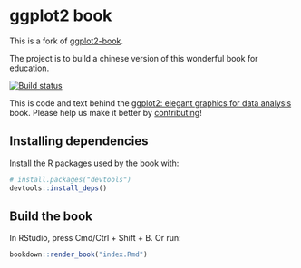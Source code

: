# ggplot2 book

This is a fork of [ggplot2-book](https://github.com/hadley/ggplot2-book).

The project is to build a chinese version of this wonderful book for education.

<!-- badges: start -->
[![Build status](https://github.com/hadley/ggplot2-book/workflows/workflow/badge.svg)](https://github.com/hadley/ggplot2-book/actions)
<!-- badges: end -->

This is code and text behind the [ggplot2: elegant graphics for data analysis](http://ggplot2-book.org/) book. Please help us make it better by [contributing](contributing.md)!

## Installing dependencies

Install the R packages used by the book with:

```r
# install.packages("devtools")
devtools::install_deps()
```

## Build the book

In RStudio, press Cmd/Ctrl + Shift + B. Or run:

```R
bookdown::render_book("index.Rmd")
```
